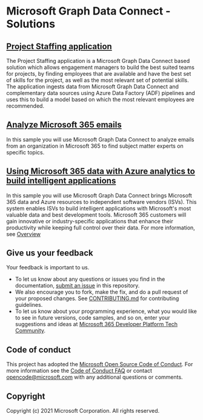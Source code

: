 # Microsoft Graph Data Connect - Solutions

## [Project Staffing application](solutions/projectstaffing/README.MD)

The Project Staffing application is a Microsoft Graph Data Connect based solution which allows engagement managers 
to build the best suited teams for projects, by finding employees that are available and have the best set of skills 
for the project, as well as the most relevant set of potential skills.  
The application ingests data from Microsoft Graph Data Connect and complementary data sources using Azure Data Factory (ADF)
pipelines and uses this to build a model based on which the most relevant employees are recommended.

## [Analyze Microsoft 365 emails](samples/moveO365datatoazure/README.md)

In this sample you will use Microsoft Graph Data Connect to analyze emails from an organization in Microsoft 365 to find subject matter experts on specific topics.

## [Using Microsoft 365 data with Azure analytics to build intelligent applications](samples/whoknowswho/README.md)

In this sample you will use Microsoft Graph Data Connect brings Microsoft 365 data and Azure resources to independent software vendors (ISVs). This system enables ISVs to build intelligent applications with Microsoft's most valuable data and best development tools. Microsoft 365 customers will gain innovative or industry-specific applications that enhance their productivity while keeping full control over their data. For more information, see [Overview](https://github.com/OfficeDev/MS-Graph-Data-Connect/wiki)

## Give us your feedback

Your feedback is important to us.

- To let us know about any questions or issues you find in the documentation, [submit an issue](https://github.com/microsoftgraph/dataconnect-solutions/issues) in this repository.
- We also encourage you to fork, make the fix, and do a pull request of your proposed changes. See [CONTRIBUTING.md](CONTRIBUTING.md) for contributing guidelines.
- To let us know about your programming experience, what you would like to see in future versions, code samples, and so on, enter your suggestions and ideas at [Microsoft 365 Developer Platform Tech Community](https://techcommunity.microsoft.com/t5/microsoft-365-developer-platform/idb-p/Microsoft365DeveloperPlatform/label-name/Microsoft%20Graph).

## Code of conduct

This project has adopted the [Microsoft Open Source Code of Conduct](https://opensource.microsoft.com/codeofconduct/). For more information see the [Code of Conduct FAQ](https://opensource.microsoft.com/codeofconduct/faq/) or contact [opencode@microsoft.com](mailto:opencode@microsoft.com) with any additional questions or comments.

## Copyright

Copyright (c) 2021 Microsoft Corporation. All rights reserved.

